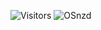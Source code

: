 ![Visitors](https://profile-counter.glitch.me/friesalafrancais/count.svg)
![OSnzd](https://github.com/friesalafrancais/friesalafrancais/assets/115602464/8a15352a-ce81-4440-a070-3751fe18af88)
